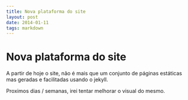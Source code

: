 ```yaml
---
title: Nova plataforma do site
layout: post
date: 2014-01-11
tags: markdown
---
```


# Nova plataforma do site
A partir de hoje o site, não é mais que um conjunto de páginas estáticas mas geradas e facilitadas usando o jekyll.

Proximos dias / semanas, irei tentar melhorar o visual do mesmo.
